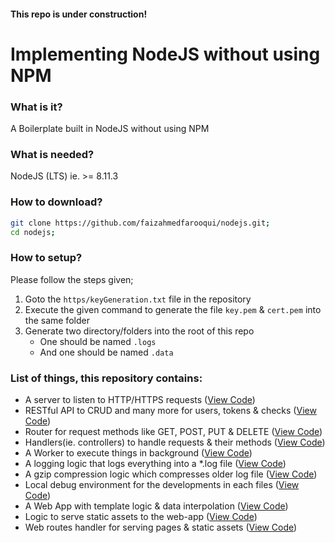 #### This repo is under construction!

# Implementing NodeJS without using NPM

### What is it?

A Boilerplate built in NodeJS without using NPM

### What is needed?

NodeJS (LTS) ie. >= 8.11.3

### How to download?

```sh
git clone https://github.com/faizahmedfarooqui/nodejs.git;
cd nodejs;
```

### How to setup?

Please follow the steps given;
1. Goto the `https/keyGeneration.txt` file in the repository
2. Execute the given command to generate the file `key.pem` & `cert.pem` into the same folder
3. Generate two directory/folders into the root of this repo
    * One should be named `.logs`
    * And one should be named `.data`

### List of things, this repository contains:

* A server to listen to HTTP/HTTPS requests ([View Code](https://github.com/faizahmedfarooqui/nodejs/blob/master/lib/server.js#L26-#L38))
* RESTful API to CRUD and many more for users, tokens & checks ([View Code](https://github.com/faizahmedfarooqui/nodejs/blob/master/lib/handlers.js#L65-#L118))
* Router for request methods like GET, POST, PUT & DELETE ([View Code](https://github.com/faizahmedfarooqui/nodejs/blob/master/lib/router.js))
* Handlers(ie. controllers) to handle requests & their methods ([View Code](https://github.com/faizahmedfarooqui/nodejs/blob/master/lib/handlers.js))
* A Worker to execute things in background ([View Code](https://github.com/faizahmedfarooqui/nodejs/blob/master/lib/workers.js))
* A logging logic that logs everything into a *.log file ([View Code](https://github.com/faizahmedfarooqui/nodejs/blob/master/lib/logs.js))
* A gzip compression logic which compresses older log file ([View Code](https://github.com/faizahmedfarooqui/nodejs/blob/master/lib/logs.js#L69-#L110))
* Local debug environment for the developments in each files ([View Code](https://github.com/faizahmedfarooqui/nodejs/blob/master/lib/server.js#L15))
* A Web App with template logic & data interpolation ([View Code](https://github.com/faizahmedfarooqui/nodejs/blob/master/lib/helpers.js#L116-#L182))
* Logic to serve static assets to the web-app ([View Code](https://github.com/faizahmedfarooqui/nodejs/blob/master/lib/helpers.js#L184-#L199))
* Web routes handler for serving pages & static assets ([View Code](https://github.com/faizahmedfarooqui/nodejs/blob/master/lib/handlers.js#L28-#L63))
